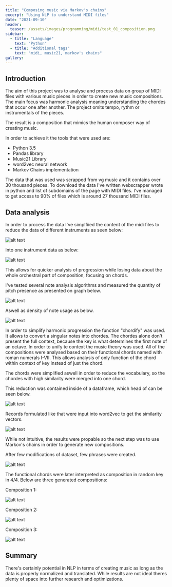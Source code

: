 ```yaml
---
title: "Composing music via Markov's chains"
excerpt: "Using NLP to understand MIDI files"
date: "2021-09-10"
header:
  teaser: /assets/images/programming/midi/test_01_composition.png
sidebar:
  - title: "Language"
    text: "Python"
  - title: "Additional tags"
    text: "midi, music21, markov's chains"
gallery:
---
```


## Introduction

The aim of this project was to analyse and process data on group of MIDI files with various music pieces in order to create new music compositions. The main focus was harmonic analysis meaning understanding the chordes that occur one after another. The project omits tempo, rythm or instrumentals of the pieces.

The result is a composition that mimics the human composer way of creating music.

In order to achieve it the tools that were used are:
 - Python 3.5
 - Pandas library
 - Music21 Library
 - word2vec neural network
 - Markov Chains implementation

The data that was used was scrapped from vg music and it contains over 30 thousand pieces. To download the data I've written webscrapper wrote in python and list of subdomains of the page with MIDI files. I've managed to get access to 90% of files which is around 27 thousand MIDI files. 


## Data analysis

In order to process the data I've simplfiied the content of the midi files to reduce the data of different instruments as seen below:

![alt text](../../assets/images/programming/midi/pitches_instruments.png)


Into one instrument data as below:

![alt text](../../assets/images/programming/midi/one_instrument.png)

This allows for quicker analysis of progression while losing data about the whole orchestral part of composition, focusing on chords.

I've tested several note analysis algorithms and measured the quantity of pitch presence as presented on graph below.

![alt text](<../../assets/images/programming/midi/pitch class histogram.png>)

Aswell as density of note usage as below.

![alt text](<../../assets/images/programming/midi/time density.png>)

In order to simplify harmonic progression the function "chordify" was used. It allows to convert a singular notes into chordes. The chordes alone don't present the full context, because the key is what determines the first note of an octave. In order to unify te context the music theory was used. All of the compositions were analysed based on their functional chords named with roman numerals I-VII. This allows analysis of only function of the chord within context of key instead of just the chord.

The chords were simplified aswell in order to reduce the vocabulary, so the chordes with high similarity were merged into one chord.

This reduction was contained inside of a dataframe, which head of can be seen below.

![alt text](../../assets/images/programming/midi/head.png)

Records formulated like that were input into word2vec to get the similarity vectors.

![alt text](../../assets/images/programming/midi/similarity.png)


While not intuitive, the results were propable so the next step was to use Markov's chains in order to generate new compositions.

After few modifications of dataset, few phrases were created.

![alt text](../../assets/images/programming/midi/sentences.png)


The functional chords were later interpreted as composition in random key in 4/4. Below are three generated compositions:

Composition 1:

![alt text](../../assets/images/programming/midi/test_01_composition.png)

Composition 2:

![alt text](../../assets/images/programming/midi/test_02_composition.png)

Composition 3:

![alt text](../../assets/images/programming/midi/test_03_composition.png)


## Summary

There's certainly potential in NLP in terms of creating music as long as the data is properly normalized and translated.
While results are not ideal theres plenty of space into further research and optimizations.